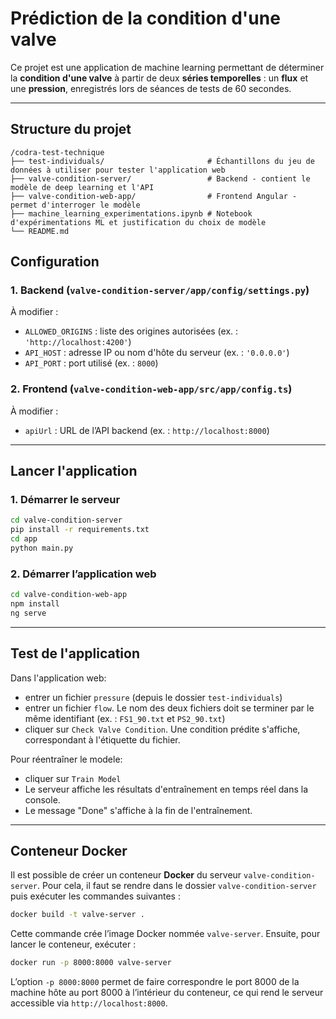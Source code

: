 # Prédiction de la condition d'une valve

Ce projet est une application de machine learning permettant de déterminer la **condition d'une valve** à partir de deux **séries temporelles** : un **flux** et une **pression**, enregistrés lors de séances de tests de 60 secondes.

---

## Structure du projet


```text
/codra-test-technique
├── test-individuals/                       # Échantillons du jeu de données à utiliser pour tester l'application web
├── valve-condition-server/                 # Backend - contient le modèle de deep learning et l'API
├── valve-condition-web-app/                # Frontend Angular - permet d'interroger le modèle
├── machine_learning_experimentations.ipynb # Notebook d'expérimentations ML et justification du choix de modèle
└── README.md
```


## Configuration

### 1. Backend (`valve-condition-server/app/config/settings.py`)

À modifier :
- `ALLOWED_ORIGINS` : liste des origines autorisées (ex. : `'http://localhost:4200'`)
- `API_HOST` : adresse IP ou nom d'hôte du serveur (ex. : `'0.0.0.0'`)
- `API_PORT` : port utilisé (ex. : `8000`)

### 2. Frontend (`valve-condition-web-app/src/app/config.ts`)

À modifier :
- `apiUrl` : URL de l’API backend (ex. : `http://localhost:8000`)

---

## Lancer l'application

### 1. Démarrer le serveur

```bash
cd valve-condition-server
pip install -r requirements.txt
cd app
python main.py
```

### 2. Démarrer l’application web

```bash
cd valve-condition-web-app
npm install
ng serve
```

---

## Test de l'application

Dans l'application web:
- entrer un fichier `pressure` (depuis le dossier `test-individuals`)
- entrer un fichier `flow`. Le nom des deux fichiers doit se terminer par le même identifiant (ex. : `FS1_90.txt` et `PS2_90.txt`)
- cliquer sur `Check Valve Condition`. Une condition prédite s'affiche, correspondant à l'étiquette du fichier.

Pour réentraîner le modele:
- cliquer sur `Train Model`
- Le serveur affiche les résultats d'entraînement en temps réel dans la console.
- Le message "Done" s'affiche à la fin de l'entraînement.

---

## Conteneur Docker

Il est possible de créer un conteneur **Docker** du serveur `valve-condition-server`.
Pour cela, il faut se rendre dans le dossier `valve-condition-server` puis exécuter les commandes suivantes :

```bash
docker build -t valve-server .  
```
Cette commande crée l’image Docker nommée `valve-server`.
Ensuite, pour lancer le conteneur, exécuter :
```bash
docker run -p 8000:8000 valve-server  
```
L’option `-p 8000:8000` permet de faire correspondre le port 8000 de la machine hôte au port 8000 à l’intérieur du conteneur, ce qui rend le serveur accessible via `http://localhost:8000`.